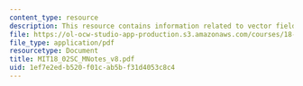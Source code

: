 ```yaml
---
content_type: resource
description: This resource contains information related to vector fields in the plane.
file: https://ol-ocw-studio-app-production.s3.amazonaws.com/courses/18-02sc-multivariable-calculus-fall-2010/1ef7e2edb520f01cab5bf31d4053c8c4_MIT18_02SC_MNotes_v8.pdf
file_type: application/pdf
resourcetype: Document
title: MIT18_02SC_MNotes_v8.pdf
uid: 1ef7e2ed-b520-f01c-ab5b-f31d4053c8c4
---
```

